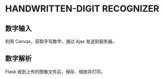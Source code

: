 # HANDWRITTEN-DIGIT RECOGNIZER
## 数字输入
利用 Canvas，获取手写数字，通过 Ajax 发送到服务器。

## 数字解析
Flask 收到上传的图像文件后，保存、缩放并打印。
